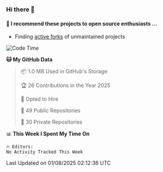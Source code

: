 ### Hi there 👋

#### :rocket: I recommend these projects to open source enthusiasts ...

* Finding [active forks](https://github.com/techgaun/active-forks) of unmaintained projects

<!--START_SECTION:waka-->
![Code Time](http://img.shields.io/badge/Code%20Time-1%2C345%20hrs%2058%20mins-blue)

**🐱 My GitHub Data** 

> 📦 1.0 MB Used in GitHub's Storage 
 > 
> 🏆 26 Contributions in the Year 2025
 > 
> 💼 Opted to Hire
 > 
> 📜 49 Public Repositories 
 > 
> 🔑 30 Private Repositories 
 > 
📊 **This Week I Spent My Time On** 

```text
🔥 Editors: 
No Activity Tracked This Week
```


 Last Updated on 01/08/2025 02:12:36 UTC
<!--END_SECTION:waka-->

<!--
**matfax/matfax** is a ✨ _special_ ✨ repository because its `README.md` (this file) appears on your GitHub profile.

Here are some ideas to get you started:

- 🔭 I’m currently working on ...
- 🌱 I’m currently learning ...
- 👯 I’m looking to collaborate on ...
- 🤔 I’m looking for help with ...
- 💬 Ask me about ...
- 📫 How to reach me: ...
- 😄 Pronouns: ...
- ⚡ Fun fact: ...
-->
